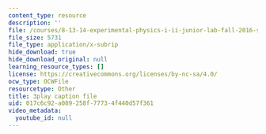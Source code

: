 ```yaml
---
content_type: resource
description: ''
file: /courses/8-13-14-experimental-physics-i-ii-junior-lab-fall-2016-spring-2017/017c6c92a089258f77734f440d57f361_RzbWSnb3kHs.srt
file_size: 5731
file_type: application/x-subrip
hide_download: true
hide_download_original: null
learning_resource_types: []
license: https://creativecommons.org/licenses/by-nc-sa/4.0/
ocw_type: OCWFile
resourcetype: Other
title: 3play caption file
uid: 017c6c92-a089-258f-7773-4f440d57f361
video_metadata:
  youtube_id: null
---
```

